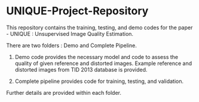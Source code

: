 # UNIQUE-Project-Repository
This repository contains the training, testing, and demo codes for the paper - UNIQUE : Unsupervised Image Quality Estimation.

There are two folders : Demo and Complete Pipeline. 

1. Demo code provides the necessary model and code to assess the quality of given reference and distorted images. Example reference and distorted images from TID 2013 database is provided.

2. Complete pipeline provides code for training, testing, and validation.
  
Further details are provided within each folder.
